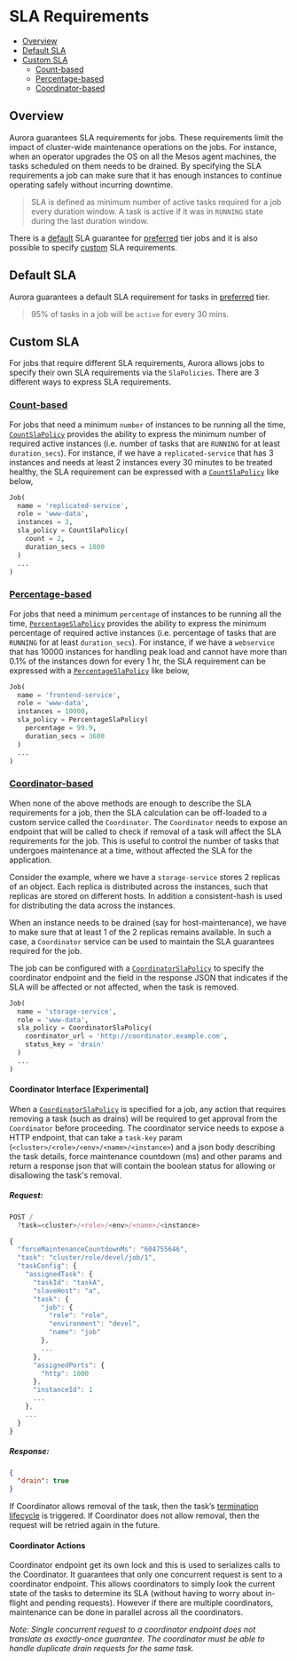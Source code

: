 SLA Requirements
================

- [Overview](#overview)
- [Default SLA](#default-sla)
- [Custom SLA](#custom-sla)
  - [Count-based](#count-based)
  - [Percentage-based](#percentage-based)
  - [Coordinator-based](#coordinator-based)

## Overview

Aurora guarantees SLA requirements for jobs. These requirements limit the impact of cluster-wide
maintenance operations on the jobs. For instance, when an operator upgrades
the OS on all the Mesos agent machines, the tasks scheduled on them needs to be drained.
By specifying the SLA requirements a job can make sure that it has enough instances to
continue operating safely without incurring downtime.

> SLA is defined as minimum number of active tasks required for a job every duration window.
A task is active if it was in `RUNNING` state during the last duration window.

There is a [default](#default-sla) SLA guarantee for
[preferred](../features/multitenancy.md#configuration-tiers) tier jobs and it is also possible to
specify [custom](#custom-sla) SLA requirements.

## Default SLA

Aurora guarantees a default SLA requirement for tasks in
[preferred](../features/multitenancy.md#configuration-tiers) tier.

> 95% of tasks in a job will be `active` for every 30 mins.


## Custom SLA

For jobs that require different SLA requirements, Aurora allows jobs to specify their own
SLA requirements via the `SlaPolicies`. There are 3 different ways to express SLA requirements.

### [Count-based](../reference/configuration.md#countslapolicy-objects)

For jobs that need a minimum `number` of instances to be running all the time,
[`CountSlaPolicy`](../reference/configuration.md#countslapolicy-objects)
provides the ability to express the minimum number of required active instances (i.e. number of
tasks that are `RUNNING` for at least `duration_secs`). For instance, if we have a
`replicated-service` that has 3 instances and needs at least 2 instances every 30 minutes to be
treated healthy, the SLA requirement can be expressed with a
[`CountSlaPolicy`](../reference/configuration.md#countslapolicy-objects) like below,

```python
Job(
  name = 'replicated-service',
  role = 'www-data',
  instances = 3,
  sla_policy = CountSlaPolicy(
    count = 2,
    duration_secs = 1800
  )
  ...
)
```

### [Percentage-based](../reference/configuration.md#percentageslapolicy-objects)

For jobs that need a minimum `percentage` of instances to be running all the time,
[`PercentageSlaPolicy`](../reference/configuration.md#percentageslapolicy-objects) provides the
ability to express the minimum percentage of required active instances (i.e. percentage of tasks
that are `RUNNING` for at least `duration_secs`). For instance, if we have a `webservice` that
has 10000 instances for handling peak load and cannot have more than 0.1% of the instances down
for every 1 hr, the SLA requirement can be expressed with a
[`PercentageSlaPolicy`](../reference/configuration.md#percentageslapolicy-objects) like below,

```python
Job(
  name = 'frontend-service',
  role = 'www-data',
  instances = 10000,
  sla_policy = PercentageSlaPolicy(
    percentage = 99.9,
    duration_secs = 3600
  )
  ...
)
```

### [Coordinator-based](../reference/configuration.md#coordinatorslapolicy-objects)

When none of the above methods are enough to describe the SLA requirements for a job, then the SLA
calculation can be off-loaded to a custom service called the `Coordinator`. The `Coordinator` needs
to expose an endpoint that will be called to check if removal of a task will affect the SLA
requirements for the job. This is useful to control the number of tasks that undergoes maintenance
at a time, without affected the SLA for the application.

Consider the example, where we have a `storage-service` stores 2 replicas of an object. Each replica
is distributed across the instances, such that replicas are stored on different hosts. In addition
a consistent-hash is used for distributing the data across the instances.

When an instance needs to be drained (say for host-maintenance), we have to make sure that at least 1 of
the 2 replicas remains available. In such a case, a `Coordinator` service can be used to maintain
the SLA guarantees required for the job.

The job can be configured with a
[`CoordinatorSlaPolicy`](../reference/configuration.md#coordinatorslapolicy-objects) to specify the
coordinator endpoint and the field in the response JSON that indicates if the SLA will be affected
or not affected, when the task is removed.

```python
Job(
  name = 'storage-service',
  role = 'www-data',
  sla_policy = CoordinatorSlaPolicy(
    coordinator_url = 'http://coordinator.example.com',
    status_key = 'drain'
  )
  ...
)
```


#### Coordinator Interface [Experimental]

When a [`CoordinatorSlaPolicy`](../reference/configuration.md#coordinatorslapolicy-objects) is
specified for a job, any action that requires removing a task
(such as drains) will be required to get approval from the `Coordinator` before proceeding. The
coordinator service needs to expose a HTTP endpoint, that can take a `task-key` param
(`<cluster>/<role>/<env>/<name>/<instance>`) and a json body describing the task
details, force maintenance countdown (ms) and other params and return a response json that will
contain the boolean status for allowing or disallowing the task's removal.

##### Request:
```javascript
POST /
  ?task=<cluster>/<role>/<env>/<name>/<instance>

{
  "forceMaintenanceCountdownMs": "604755646",
  "task": "cluster/role/devel/job/1",
  "taskConfig": {
    "assignedTask": {
      "taskId": "taskA",
      "slaveHost": "a",
      "task": {
        "job": {
          "role": "role",
          "environment": "devel",
          "name": "job"
        },
        ...
      },
      "assignedPorts": {
        "http": 1000
      },
      "instanceId": 1
      ...
    },
    ...
  }
}
```

##### Response:
```json
{
  "drain": true
}
```

If Coordinator allows removal of the task, then the task’s
[termination lifecycle](../reference/configuration.md#httplifecycleconfig-objects)
is triggered. If Coordinator does not allow removal, then the request will be retried again in the
future.

#### Coordinator Actions

Coordinator endpoint get its own lock and this is used to serializes calls to the Coordinator.
It guarantees that only one concurrent request is sent to a coordinator endpoint. This allows
coordinators to simply look the current state of the tasks to determine its SLA (without having
to worry about in-flight and pending requests). However if there are multiple coordinators,
maintenance can be done in parallel across all the coordinators.

_Note: Single concurrent request to a coordinator endpoint does not translate as exactly-once
guarantee. The coordinator must be able to handle duplicate drain
requests for the same task._



